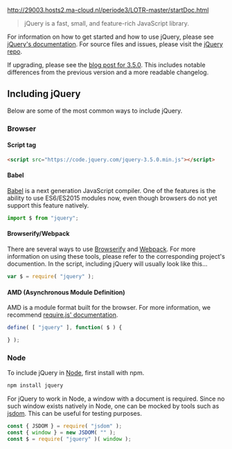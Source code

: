 http://29003.hosts2.ma-cloud.nl/periode3/LOTR-master/startDoc.html

> jQuery is a fast, small, and feature-rich JavaScript library.

For information on how to get started and how to use jQuery, please see [jQuery's documentation](http://api.jquery.com/).
For source files and issues, please visit the [jQuery repo](https://github.com/jquery/jquery).

If upgrading, please see the [blog post for 3.5.0](https://blog.jquery.com/2020/04/10/jquery-3-5-0-released/). This includes notable differences from the previous version and a more readable changelog.

## Including jQuery

Below are some of the most common ways to include jQuery.

### Browser

#### Script tag

```html
<script src="https://code.jquery.com/jquery-3.5.0.min.js"></script>
```

#### Babel

[Babel](http://babeljs.io/) is a next generation JavaScript compiler. One of the features is the ability to use ES6/ES2015 modules now, even though browsers do not yet support this feature natively.

```js
import $ from "jquery";
```

#### Browserify/Webpack

There are several ways to use [Browserify](http://browserify.org/) and [Webpack](https://webpack.github.io/). For more information on using these tools, please refer to the corresponding project's documention. In the script, including jQuery will usually look like this...

```js
var $ = require( "jquery" );
```

#### AMD (Asynchronous Module Definition)

AMD is a module format built for the browser. For more information, we recommend [require.js' documentation](http://requirejs.org/docs/whyamd.html).

```js
define( [ "jquery" ], function( $ ) {

} );
```

### Node

To include jQuery in [Node](nodejs.org), first install with npm.

```sh
npm install jquery
```

For jQuery to work in Node, a window with a document is required. Since no such window exists natively in Node, one can be mocked by tools such as [jsdom](https://github.com/tmpvar/jsdom). This can be useful for testing purposes.

```js
const { JSDOM } = require( "jsdom" );
const { window } = new JSDOM( "" );
const $ = require( "jquery" )( window );
```
